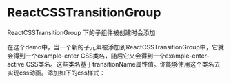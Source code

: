 ReactCSSTransitionGroup
=======================
ReactCSSTransitionGroup 下的子组件被创建时会添加

在这个demo中，当一个新的子元素被添加到ReactCSSTransitionGroup中，它就会得到一个example-enter CSS类名，随后它又会得到一个example-enter-active CSS类名。这些类名基于transitionName属性值。你能够使用这个类名去实现css动画。添加如下的css样式：